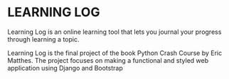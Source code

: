 # LEARNING LOG

Learning Log is an online learning tool that lets you journal your progress through learning a topic.

Learning Log is the final project of the book Python Crash Course by Eric Matthes. The project focuses on making a functional and styled web application using Django and Bootstrap
